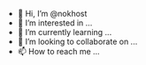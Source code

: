 - 👋 Hi, I’m @nokhost
- 👀 I’m interested in ...
- 🌱 I’m currently learning ...
- 💞️ I’m looking to collaborate on ...
- 📫 How to reach me ...

<!---
nokhost/nokhost is a ✨ special ✨ repository because its `README.md` (this file) appears on your GitHub profile.
You can click the Preview link to take a look at your changes.
--->
